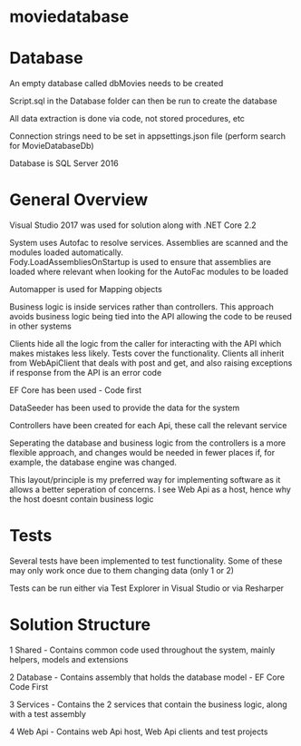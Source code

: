 # moviedatabase
# Database
An empty database called dbMovies needs to be created

Script.sql in the Database folder can then be run to create the database

All data extraction is done via code, not stored procedures, etc

Connection strings need to be set in appsettings.json file (perform search for MovieDatabaseDb)

Database is SQL Server 2016

# General Overview
Visual Studio 2017 was used for solution along with .NET Core 2.2

System uses Autofac to resolve services.  Assemblies are scanned and the modules loaded automatically.  
Fody.LoadAssembliesOnStartup is used to ensure that assemblies are loaded where relevant when looking for the AutoFac modules to be loaded

Automapper is used for Mapping objects

Business logic is inside services rather than controllers.  This approach avoids business logic being tied into the API allowing the code to be reused in other systems

Clients hide all the logic from the caller for interacting with the API which makes mistakes less likely.  Tests cover the functionality.  Clients all inherit from WebApiClient that deals with post and get, and also raising exceptions if response from the API is an error code

EF Core has been used - Code first

DataSeeder has been used to provide the data for the system

Controllers have been created for each Api, these call the relevant service

Seperating the database and business logic from the controllers is a more flexible approach, and changes would be needed in fewer places if, for example, the database engine was changed.  

This layout/principle is my preferred way for implementing software as it allows a better seperation of concerns.  I see Web Api as a host, hence why the host doesnt contain business logic
 
# Tests

Several tests have been implemented to test functionality.  Some of these may only work once due to them changing data (only 1 or 2)

Tests can be run either via Test Explorer in Visual Studio or via Resharper

# Solution Structure

1 Shared - Contains common code used throughout the system, mainly helpers, models and extensions

2 Database - Contains assembly that holds the database model - EF Core Code First

3 Services - Contains the 2 services that contain the business logic, along with a test assembly

4 Web Api - Contains web Api host, Web Api clients and test projects
